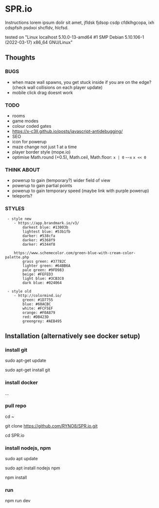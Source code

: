 # SPR.io
Instructions lorem ipsum dolir sit amet, jfldsk fjdsop csdp cfdklhgcopa, ixh cdspfsih psdxoi shcfldv, hlcfsd.

tested on "Linux localhost 5.10.0-13-amd64 #1 SMP Debian 5.10.106-1 (2022-03-17) x86_64 GNU/Linux"

## Thoughts

### BUGS
 - when maze wall spawns, you get stuck inside if you are on the edge? (check wall collisions on each player update)
 - mobile click drag doesnt work

### TODO
 - rooms
 - game modes
 - colour coded gates
 - https://x-c3ll.github.io/posts/javascript-antidebugging/
 - SEO
 - icon for powerup
 - maze change not just 1 at a time
 - player border style (mope.io)
 - optimise Math.round (+0.5), Math.ceil, Math.floor: `x | 0` `~~x` `x << 0`

### THINK ABOUT
 - powerup to gain (temporary?) wider field of view
 - powerup to gain partial points
 - powerup to gain temporary speed (maybe link with purple powerup)
 - teleports?

### STYLES

```
 - style new
    - https://app.brandmark.io/v3/
        darkest blue: #13003b
        lightest blue: #53b1fb
        darker: #538cfa
        darker: #5368f9
        darker: #5344f8

    https://www.schemecolor.com/green-blue-with-cream-color-palette.php
        grass green: #37782C
        lighter green: #64BB6A
        pale green: #9FD983
        beige: #FEFED3
        light blue: #3CB3C0
        dark blue: #024064
```

```
 - style old
    - http://colormind.io/
        green: #1D7755
        blue: #60ACBC
        white: #FCF5EF
        orange: #F0A879
        red: #DB423D
        greengrey: #AEB495
```

## Installation (alternatively see docker setup)

### install git
sudo apt-get update

sudo apt-get install git

### install docker
...

### pull repo
cd ~

git clone https://github.com/RYNO8/SPR.io.git

cd SPR.io


### install nodejs, npm
sudo apt update

sudo apt install nodejs npm

npm install


### run
npm run dev